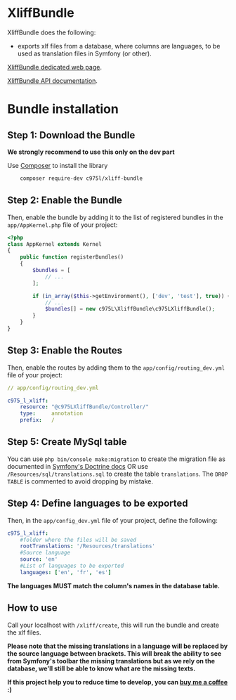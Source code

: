 XliffBundle
===========

XliffBundle does the following:

- exports xlf files from a database, where columns are languages, to be used as translation files in Symfony (or other).

[XliffBundle dedicated web page](https://975l.com/en/pages/xliff-bundle).

[XliffBundle API documentation](https://975l.com/apidoc/c975L/XliffBundle.html).

Bundle installation
===================

Step 1: Download the Bundle
---------------------------

**We strongly recommend to use this only on the dev part**

Use [Composer](https://getcomposer.org) to install the library
```bash
    composer require-dev c975l/xliff-bundle
```

Step 2: Enable the Bundle
-------------------------

Then, enable the bundle by adding it to the list of registered bundles in the `app/AppKernel.php` file of your project:

```php
<?php
class AppKernel extends Kernel
{
    public function registerBundles()
    {
        $bundles = [
            // ...
        ];

        if (in_array($this->getEnvironment(), ['dev', 'test'], true)) {
            // ...
            $bundles[] = new c975L\XliffBundle\c975LXliffBundle();
        }
    }
}
```

Step 3: Enable the Routes
-------------------------

Then, enable the routes by adding them to the `app/config/routing_dev.yml` file of your project:

```yml
// app/config/routing_dev.yml

c975_l_xliff:
    resource: "@c975LXliffBundle/Controller/"
    type:     annotation
    prefix:   /
```

Step 5: Create MySql table
--------------------------
You can use `php bin/console make:migration` to create the migration file as documented in [Symfony's Doctrine docs](https://symfony.com/doc/current/doctrine.html) OR use `/Resources/sql/translations.sql` to create the table `translations`. The `DROP TABLE` is commented to avoid dropping by mistake.

Step 4: Define languages to be exported
---------------------------------------
Then, in the `app/config_dev.yml` file of your project, define the following:

```yml
c975_l_xliff:
    #folder where the files will be saved
    rootTranslations: '/Resources/translations'
    #Source language
    source: 'en'
    #List of languages to be exported
    languages: ['en', 'fr', 'es']
```
**The languages MUST match the column's names in the database table.**

How to use
----------
Call your localhost with `/xliff/create`, this will run the bundle and create the xlf files.

**Please note that the missing translations in a language will be replaced by the source language between brackets. This will break the ability to see from Symfony's toolbar the missing translations but as we rely on the database, we'll still be able to know what are the missing texts.**

**If this project help you to reduce time to develop, you can [buy me a coffee](https://www.buymeacoffee.com/LaurentMarquet) :)**
